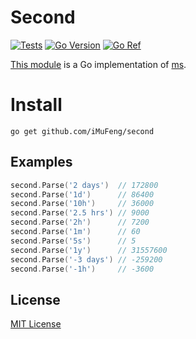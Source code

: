 # Second

[![Tests](https://github.com/iMuFeng/second/actions/workflows/test.yml/badge.svg)](https://github.com/iMuFeng/second/actions)
[![Go Version](https://img.shields.io/github/go-mod/go-version/iMuFeng/second?label=Go)](https://github.com/iMuFeng/second/blob/master/go.mod)
[![Go Ref](https://pkg.go.dev/badge/github.com/iMuFeng/second)](https://pkg.go.dev/github.com/iMuFeng/second)

[This module](https://pkg.go.dev/github.com/iMuFeng/second) is a Go implementation of [ms](https://github.com/vercel/ms).

# Install

```
go get github.com/iMuFeng/second
```

## Examples

```go
second.Parse('2 days')  // 172800
second.Parse('1d')      // 86400
second.Parse('10h')     // 36000
second.Parse('2.5 hrs') // 9000
second.Parse('2h')      // 7200
second.Parse('1m')      // 60
second.Parse('5s')      // 5
second.Parse('1y')      // 31557600
second.Parse('-3 days') // -259200
second.Parse('-1h')     // -3600
```

## License

[MIT License](./LICENSE)
